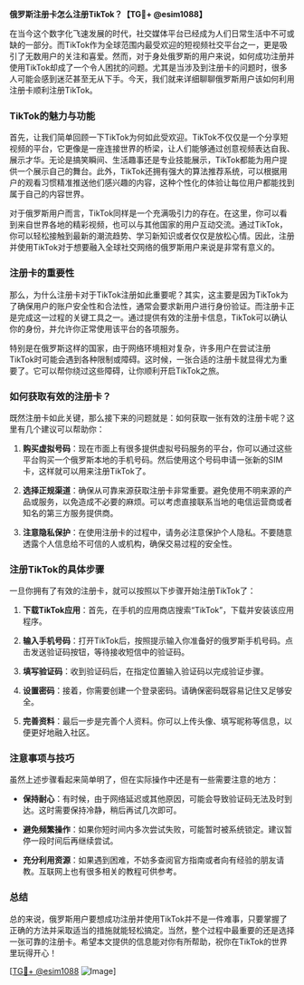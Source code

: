 **俄罗斯注册卡怎么注册TikTok？【TG💪+ @esim1088】**

在当今这个数字化飞速发展的时代，社交媒体平台已经成为人们日常生活中不可或缺的一部分。而TikTok作为全球范围内最受欢迎的短视频社交平台之一，更是吸引了无数用户的关注和喜爱。然而，对于身处俄罗斯的用户来说，如何成功注册并使用TikTok却成了一个令人困扰的问题。尤其是当涉及到注册卡的问题时，很多人可能会感到迷茫甚至无从下手。今天，我们就来详细聊聊俄罗斯用户该如何利用注册卡顺利注册TikTok。

### TikTok的魅力与功能

首先，让我们简单回顾一下TikTok为何如此受欢迎。TikTok不仅仅是一个分享短视频的平台，它更像是一座连接世界的桥梁，让人们能够通过创意视频表达自我、展示才华。无论是搞笑瞬间、生活趣事还是专业技能展示，TikTok都能为用户提供一个展示自己的舞台。此外，TikTok还拥有强大的算法推荐系统，可以根据用户的观看习惯精准推送他们感兴趣的内容，这种个性化的体验让每位用户都能找到属于自己的内容世界。

对于俄罗斯用户而言，TikTok同样是一个充满吸引力的存在。在这里，你可以看到来自世界各地的精彩视频，也可以与其他国家的用户互动交流。通过TikTok，你可以轻松接触到最新的潮流趋势、学习新知识或者仅仅是放松心情。因此，注册并使用TikTok对于想要融入全球社交网络的俄罗斯用户来说是非常有意义的。

### 注册卡的重要性

那么，为什么注册卡对于TikTok注册如此重要呢？其实，这主要是因为TikTok为了确保用户的账户安全性和合法性，通常会要求新用户进行身份验证。而注册卡正是完成这一过程的关键工具之一。通过提供有效的注册卡信息，TikTok可以确认你的身份，并允许你正常使用该平台的各项服务。

特别是在俄罗斯这样的国家，由于网络环境相对复杂，许多用户在尝试注册TikTok时可能会遇到各种限制或障碍。这时候，一张合适的注册卡就显得尤为重要了。它可以帮你绕过这些障碍，让你顺利开启TikTok之旅。

### 如何获取有效的注册卡？

既然注册卡如此关键，那么接下来的问题就是：如何获取一张有效的注册卡呢？这里有几个建议可以帮助你：

1. **购买虚拟号码**：现在市面上有很多提供虚拟号码服务的平台，你可以通过这些平台购买一个俄罗斯本地的手机号码。然后使用这个号码申请一张新的SIM卡，这样就可以用来注册TikTok了。
   
2. **选择正规渠道**：确保从可靠来源获取注册卡非常重要。避免使用不明来源的产品或服务，以免造成不必要的麻烦。可以考虑直接联系当地的电信运营商或者知名的第三方服务提供商。

3. **注意隐私保护**：在使用注册卡的过程中，请务必注意保护个人隐私。不要随意透露个人信息给不可信的人或机构，确保交易过程的安全性。

### 注册TikTok的具体步骤

一旦你拥有了有效的注册卡，就可以按照以下步骤开始注册TikTok了：

1. **下载TikTok应用**：首先，在手机的应用商店搜索“TikTok”，下载并安装该应用程序。

2. **输入手机号码**：打开TikTok后，按照提示输入你准备好的俄罗斯手机号码。点击发送验证码按钮，等待接收短信中的验证码。

3. **填写验证码**：收到验证码后，在指定位置输入验证码以完成验证步骤。

4. **设置密码**：接着，你需要创建一个登录密码。请确保密码既容易记住又足够安全。

5. **完善资料**：最后一步是完善个人资料。你可以上传头像、填写昵称等信息，以便更好地融入社区。

### 注意事项与技巧

虽然上述步骤看起来简单明了，但在实际操作中还是有一些需要注意的地方：

- **保持耐心**：有时候，由于网络延迟或其他原因，可能会导致验证码无法及时到达。这时需要保持冷静，稍后再试几次即可。
  
- **避免频繁操作**：如果你短时间内多次尝试失败，可能暂时被系统锁定。建议暂停一段时间后再继续尝试。

- **充分利用资源**：如果遇到困难，不妨多查阅官方指南或者向有经验的朋友请教。互联网上也有很多相关的教程可供参考。

### 总结

总的来说，俄罗斯用户要想成功注册并使用TikTok并不是一件难事，只要掌握了正确的方法并采取适当的措施就能轻松搞定。当然，整个过程中最重要的还是选择一张可靠的注册卡。希望本文提供的信息能对你有所帮助，祝你在TikTok的世界里玩得开心！

[[TG💪+ @esim1088](https://t.me/s/esim1088) ![Image](https://i.postimg.cc/4NQfJmqS/Snipaste-2025-05-13-00-14-12.png)]